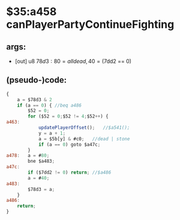 ﻿
# $35:a458 canPlayerPartyContinueFighting

<summary></summary>

## args:
+ [out] u8 $78d3 : 80=all dead, 40=($7dd2 == 0)
## (pseudo-)code:
```js
{
	a = $78d3 & 2
	if (a == 0) { //beq a486
		$52 = 0;
		for ($52 = 0;$52 != 4;$52++) {
a463:
			updatePlayerOffset();	//$a541();
			y = a + 1;
			a = $5b[y] & #c0;	//dead | stone
			if (a == 0) goto $a47c;
		}
a478:	a = #80;
		bne $a483;
a47c:
		if ($7dd2 != 0) return;	//$a486
		a = #40;
a483:
		$78d3 = a;
	}	
a486:
	return;
}
```



